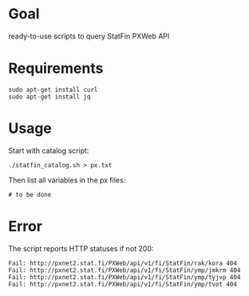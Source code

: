 # Goal

ready-to-use scripts to query StatFin PXWeb API

# Requirements

```
sudo apt-get install curl
sudo apt-get install jq
```

# Usage

Start with catalog script:

```
./statfin_catalog.sh > px.txt
```

Then list all variables in the px files:
```
# to be done
```

# Error

The script reports HTTP statuses if not 200:

```
Fail: http://pxnet2.stat.fi/PXWeb/api/v1/fi/StatFin/rak/kora 404
Fail: http://pxnet2.stat.fi/PXWeb/api/v1/fi/StatFin/ymp/jmkrm 404
Fail: http://pxnet2.stat.fi/PXWeb/api/v1/fi/StatFin/ymp/tyjvp 404
Fail: http://pxnet2.stat.fi/PXWeb/api/v1/fi/StatFin/ymp/tvot 404
```
